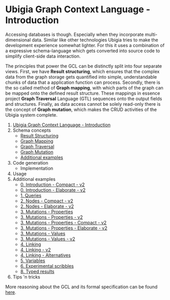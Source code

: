 # Ubigia Graph Context Language - Introduction

Accessing databases is though. Especially when they incorporate multi-dimensional data.
Similar like other technologies Ubigia tries to make the development experience somewhat lighter.
For this it uses a combination of a expressive schema-language which gets converted into source code to simplify
client-side data interaction.

The principles that power the GCL can be distinctly split into four separate views. First, we have **Result structuring**,
which ensures that the complex data from the graph storage gets quantified into simple, understandable chunks of data that a
application function can process. Secondly, there is the so called method of **Graph mapping**, with which parts of the graph
can be mapped onto the defined result structure. These mappings in essence project **Graph Traversal** Language (GTL) sequences onto
the output fields and structures. Finally, as data access cannot be solely read-only there is the concept of **Graph mutation**,
which makes the CRUD activities of the Ubigia system complete.

1. [Ubigia Graph Context Language - Introduction](Introduction.md)
2. Schema concepts
   - [Result Structuring](ResultStructuring.md)
   - [Graph Mapping](GraphMapping.md)
   - [Graph Traversal](Gtl.Introduction.md)
   - [Graph Mutation](GraphMutation.md)
   - [Additional examples](AdditionalExamples.md)
3. Code generation
   - Implementation
4. Usage
5. Additional examples
   - [0. Introduction - Compact - v2](<Examples/0. - Introduction - compact - v2.md>)
   - [0. Introduction - Elaborate - v2](<Examples/0. - Introduction - elaborate - v2.md>)
   - [1. Queries](<Examples/1. - Queries.md>)
   - [2. Nodes - Compact - v2](<Examples/2. - Nodes - compact - v2.md>)
   - [2. Nodes - Elaborate - v2](<Examples/2. - Nodes - elaborate - v2.md>)
   - [3. Mutations - Properties](<Examples/3. - Mutations - Properties.md>)
   - [3. Mutations - Properties - v2](<Examples/3. - Mutations - Properties - v2.md>)
   - [3. Mutations - Properties - Compact - v2](<Examples/3. - Mutations - Properties - compact - v2.md>)
   - [3. Mutations - Properties - Elaborate - v2](<Examples/3. - Mutations - Properties - elaborate - v2.md>)
   - [3. Mutations - Values](<Examples/3. - Mutations - Values.md>)
   - [3. Mutations - Values - v2](<Examples/3. - Mutations - Values - v2.md>)
   - [4. Linking](<Examples/4. - Linking.md>)
   - [4. Linking - v2](<Examples/4. - Linking - v2.md>)
   - [4. Linking - Alternatives](<Examples/4. - Linking - Alternatives.md>)
   - [5. Variables](<Examples/5. - Variables - v2.md>)
   - [6. Experimental scribbles](<Examples/7. - Scribbles.md>)
   - [8. Typed results](<Examples/8. - Typed results.md>)
6. Tips 'n tricks

More reasoning about the GCL and its formal specification can be found [here](Gcl.Specification.md).



